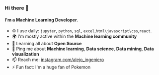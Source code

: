 ### Hi there 👋

#### I'm a Machine Learning Developer.

- ⚙️ I use daily: `jupyter`, `python`, `sql`, `excel`,`html\javascript\css`,`react`.
- 🌍 I'm mostly active within the **Machine learning community**
- 🌱 Learning all about **Open Source**
- 💬 Ping me about **Machine learning**, **Data science**, **Data mining**, **Data visualization**
- 📫 Reach me: [instagram.com/alejo_ingeniero](https://www.instagram.com/alejo_ingeniero/)
- ⚡️ Fun fact: I'm a huge fan of Pokemon

